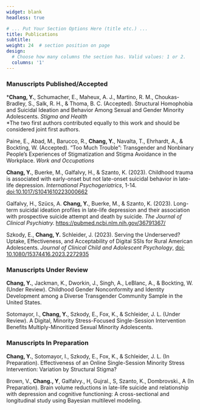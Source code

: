 ```yaml
---
widget: blank
headless: true

# ... Put Your Section Options Here (title etc.) ...
title: Publications
subtitle:
weight: 24  # section position on page
design:
  # Choose how many columns the section has. Valid values: 1 or 2.
  columns: '1'
---
```


<h3>Manuscripts Published/Accepted</h3>

***Chang, Y.**, Schumacher, E.,  Maheux, A. J., Martino, R. M., Choukas-Bradley, S., Salk, R. H., & Thoma, B. C. (Accepted). Structural Homophobia and Suicidal Ideation and Behavior Among Sexual and Gender Minority Adolescents. *Stigma and Health*<br/>
*The two first authors contributed equally to this work and should be considered joint first authors.

Paine, E., Abad, M., Barucco, R., **Chang, Y.**, Navalta, T., Ehrhardt, A., & Bockting, W. (Accepted). “Too Much Trouble”: Transgender and Nonbinary People’s Experiences of Stigmatization and Stigma Avoidance in the Workplace. *Work and Occupations*

**Chang, Y.**, Buerke, M., Galfalvy, H., & Szanto, K. (2023). Childhood trauma is associated with early-onset but not late-onset suicidal behavior in late-life depression. *International Psychogeriatrics*, 1-14. [doi:10.1017/S1041610223000662](https://pubmed.ncbi.nlm.nih.gov/37642013/)  

Galfalvy, H., Szücs, A. **Chang, Y.**, Buerke, M., & Szanto, K. (2023). Long-term suicidal ideation profiles in late-life depression and their association with prospective suicide attempt and death by suicide. *The Journal of Clinical Psychiatry.* https://pubmed.ncbi.nlm.nih.gov/36791367/

Szkody, E., **Chang, Y.** Schleider, J. (2023). Serving the Underserved? Uptake, Effectiveness, and Acceptability of Digital SSIs for Rural American Adolescents. *Journal of Clinical Child and Adolescent Psychology*, [doi: 10.1080/15374416.2023.2272935](https://doi.org/10.1080/15374416.2023.2272935)

<h3>Manuscripts Under Review</h3>

**Chang, Y.**, Jackman, K., Dworkin, J., Singh, A., LeBlanc, A., & Bockting, W. (Under Review). Childhood Gender Nonconformity and Identity Development among a Diverse Transgender Community Sample in the United States. 

Sotomayor, I., **Chang, Y.**, Szkody, E., Fox, K., & Schleider, J. L. (Under Review). A Digital, Minority Stress-Focused Single-Session Intervention Benefits Multiply-Minoritized Sexual Minority Adolescents.

<h3>Manuscripts In Preparation</h3>

**Chang, Y.**, Sotomayor, I., Szkody, E., Fox, K., & Schleider, J. L. (In Preparation). Effectiveness of an Online Single-Session Minority Stress Intervention: Variation by Structural Stigma?

Brown, V., **Chang., Y**, Galfalvy., H, Gujral., S, Szanto, K., Dombrovski., A (In Preparation). Brain volume reductions in late-life suicide and relationship with depression and cognitive functioning: A cross-sectional and longitudinal study using Bayesian multilevel modeling.

